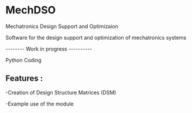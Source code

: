  # MechDSO
Mechatronics Design Support and Optimizaion


Software for the design support and optimization of mechatronics systems

--------          Work in progress     ----------

Python Coding

## Features :
-Creation of Design Structure Matrices (DSM)

-Example use of the module
